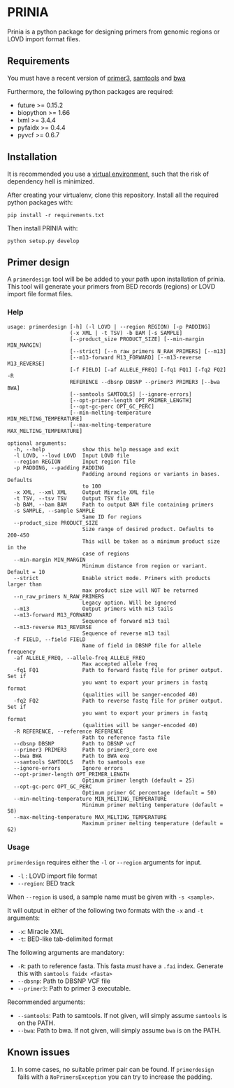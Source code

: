 PRINIA
=======

Prinia is a python package for designing primers from genomic regions or LOVD import format files. 

Requirements
-------------

You must have a recent version of [primer3](http://primer3.sourceforge.net/), [samtools](http://www.htslib.org/download/) and [bwa](https://github.com/lh3/bwa)

Furthermore, the following python packages are required:

* future >= 0.15.2
* biopython >= 1.66
* lxml >= 3.4.4
* pyfaidx >= 0.4.4
* pyvcf >= 0.6.7 


Installation
-------------

It is recommended you use a [virtual environment](https://virtualenv.readthedocs.org), such that the risk of dependency hell is minimized.
  
After creating your virtualenv, clone this repository. 
Install all the required python packages with:
```
pip install -r requirements.txt
```


Then install PRINIA with:

```
python setup.py develop
```


Primer design
-------------

A `primerdesign` tool will be be added to your path upon installation of prinia.
This tool will generate your primers from BED records (regions) or LOVD import file format files.   
 
### Help


```
usage: primerdesign [-h] (-l LOVD | --region REGION) [-p PADDING]
                    (-x XML | -t TSV) -b BAM [-s SAMPLE]
                    [--product_size PRODUCT_SIZE] [--min-margin MIN_MARGIN]
                    [--strict] [--n_raw_primers N_RAW_PRIMERS] [--m13]
                    [--m13-forward M13_FORWARD] [--m13-reverse M13_REVERSE]
                    [-f FIELD] [-af ALLELE_FREQ] [-fq1 FQ1] [-fq2 FQ2] -R
                    REFERENCE --dbsnp DBSNP --primer3 PRIMER3 [--bwa BWA]
                    [--samtools SAMTOOLS] [--ignore-errors]
                    [--opt-primer-length OPT_PRIMER_LENGTH]
                    [--opt-gc-perc OPT_GC_PERC]
                    [--min-melting-temperature MIN_MELTING_TEMPERATURE]
                    [--max-melting-temperature MAX_MELTING_TEMPERATURE]

optional arguments:
  -h, --help            show this help message and exit
  -l LOVD, --lovd LOVD  Input LOVD file
  --region REGION       Input region file
  -p PADDING, --padding PADDING
                        Padding around regions or variants in bases. Defaults
                        to 100
  -x XML, --xml XML     Output Miracle XML file
  -t TSV, --tsv TSV     Output TSV file
  -b BAM, --bam BAM     Path to output BAM file containing primers
  -s SAMPLE, --sample SAMPLE
                        Same ID for regions
  --product_size PRODUCT_SIZE
                        Size range of desired product. Defaults to 200-450
                        This will be taken as a minimum product size in the
                        case of regions
  --min-margin MIN_MARGIN
                        Minimum distance from region or variant. Default = 10
  --strict              Enable strict mode. Primers with products larger than
                        max product size will NOT be returned
  --n_raw_primers N_RAW_PRIMERS
                        Legacy option. Will be ignored
  --m13                 Output primers with m13 tails
  --m13-forward M13_FORWARD
                        Sequence of forward m13 tail
  --m13-reverse M13_REVERSE
                        Sequence of reverse m13 tail
  -f FIELD, --field FIELD
                        Name of field in DBSNP file for allele frequency
  -af ALLELE_FREQ, --allele-freq ALLELE_FREQ
                        Max accepted allele freq
  -fq1 FQ1              Path to forward fastq file for primer output. Set if
                        you want to export your primers in fastq format
                        (qualities will be sanger-encoded 40)
  -fq2 FQ2              Path to reverse fastq file for primer output. Set if
                        you want to export your primers in fastq format
                        (qualities will be sanger-encoded 40)
  -R REFERENCE, --reference REFERENCE
                        Path to reference fasta file
  --dbsnp DBSNP         Path to DBSNP vcf
  --primer3 PRIMER3     Path to primer3_core exe
  --bwa BWA             Path to BWA exe
  --samtools SAMTOOLS   Path to samtools exe
  --ignore-errors       Ignore errors
  --opt-primer-length OPT_PRIMER_LENGTH
                        Optimum primer length (default = 25)
  --opt-gc-perc OPT_GC_PERC
                        Optimum primer GC percentage (default = 50)
  --min-melting-temperature MIN_MELTING_TEMPERATURE
                        Minimum primer melting temperature (default = 58)
  --max-melting-temperature MAX_MELTING_TEMPERATURE
                        Maximum primer melting temperature (default = 62)

```

### Usage

`primerdesign` requires either the `-l` or `--region` arguments for input.

* `-l` : LOVD import file format
* `--region`: BED track
 
 When `--region` is used, a sample name must be given with `-s <sample>`. 

It will output in either of the following two formats with the `-x` and `-t` arguments:

* `-x`: Miracle XML
* `-t`: BED-like tab-delimited format

The following arguments are mandatory:

* `-R`: path to reference fasta. This fasta *must* have a `.fai` index. Generate this with `samtools faidx <fasta>`
* `--dbsnp`: Path to DBSNP VCF file
* `--primer3`: Path to primer 3 executable.

Recommended arguments:

* `--samtools`: Path to samtools. If not given, will simply assume `samtools` is on the PATH.
* `--bwa`: Path to bwa. If not given, will simply assume `bwa` is on the PATH. 


Known issues
------------
1. In some cases, no suitable primer pair can be found. If `primerdesign` fails with a `NoPrimersException` you can try to increase the padding.
 
 
